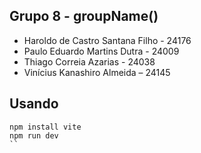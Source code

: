 ## Grupo 8 - groupName()
- Haroldo de Castro Santana Filho - 24176
- Paulo Eduardo Martins Dutra - 24009
- Thiago Correia Azarias - 24038
- Vinícius Kanashiro Almeida – 24145

## Usando
```
npm install vite
npm run dev
``

